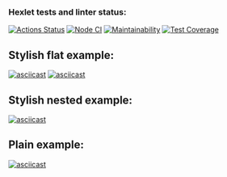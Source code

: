### Hexlet tests and linter status:
[![Actions Status](https://github.com/vladikKir/frontend-project-46/workflows/hexlet-check/badge.svg)](https://github.com/vladikKir/frontend-project-46/actions)
[![Node CI](https://github.com/vladikKir/frontend-project-46/actions/workflows/Node_CI.yml/badge.svg)](https://github.com/vladikKir/frontend-project-46/actions/workflows/Node_CI.yml)
[![Maintainability](https://api.codeclimate.com/v1/badges/96033f05bb01d4723f62/maintainability)](https://codeclimate.com/github/vladikKir/frontend-project-46/maintainability)
[![Test Coverage](https://api.codeclimate.com/v1/badges/96033f05bb01d4723f62/test_coverage)](https://codeclimate.com/github/vladikKir/frontend-project-46/test_coverage)

## Stylish flat example:
[![asciicast](https://asciinema.org/a/teC8k9IDAv362UJCmgs7WQ8h8.svg)](https://asciinema.org/a/teC8k9IDAv362UJCmgs7WQ8h8)
[![asciicast](https://asciinema.org/a/jAPFF8y2oNOOQnNWGr3xBXTo2.svg)](https://asciinema.org/a/jAPFF8y2oNOOQnNWGr3xBXTo2)
## Stylish nested example:
[![asciicast](https://asciinema.org/a/x2JUWW4l6QXrquXSgCdJx4J40.svg)](https://asciinema.org/a/x2JUWW4l6QXrquXSgCdJx4J40)
## Plain example:
[![asciicast](https://asciinema.org/a/8bBvUt22AgjuMGFKpscxLzBwC.svg)](https://asciinema.org/a/8bBvUt22AgjuMGFKpscxLzBwC)
